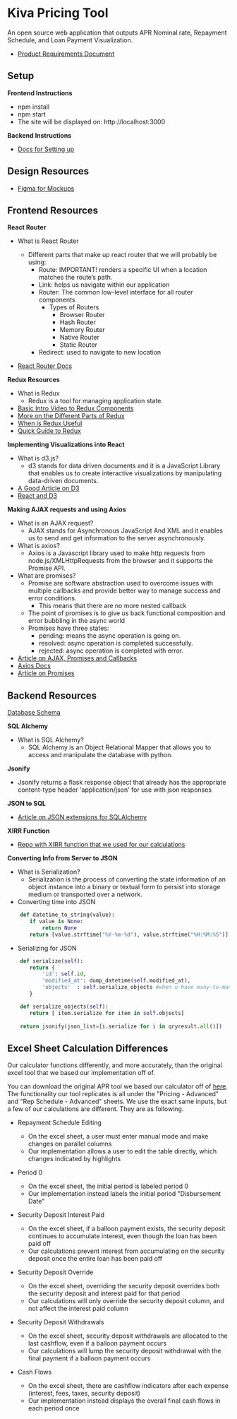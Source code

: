 # Kiva Pricing Tool
An open source web application that outputs APR Nominal rate, Repayment Schedule, and Loan Payment Visualization.
* [Product Requirements Document](https://docs.google.com/document/d/1Rw6Q8YMIpvYFXR3eStdTVT4iZXMpR7En3_yg677VgjE/edit?usp=sharing)

## Setup
**Frontend Instructions**
* npm install
* npm start
* The site will be displayed on: http://localhost:3000 

**Backend Instructions**
* [Docs for Setting up](https://github.com/tko22/flask-boilerplate/blob/master/docs/regular-setup.md)

## Design Resources
* [Figma for Mockups](https://www.figma.com/file/0jmf44vrazZ8C2vkTCwnroMF/Kiva)

## Frontend Resources

**React Router**
* What is React Router
   * Different parts that make up react router that we will probably be using: 
        * Route: IMPORTANT! renders a specific UI when a location matches the route’s path.
        * Link: helps us navigate within our application
        * Router: The common low-level interface for all router components
            * Types of Routers
                * Browser Router
                * Hash Router 
                * Memory Router
                * Native Router
                * Static Router
        * Redirect: used to navigate to new location

* [React Router Docs](https://reacttraining.com/react-router/web/guides/philosophy)

**Redux Resources**
* What is Redux
   * Redux is a tool for managing application state.
* [Basic Intro Video to Redux Components](https://www.youtube.com/watch?v=DiLVAXlVYR0)
* [More on the Different Parts of Redux](https://redux.js.org/#the-gist)
* [When is Redux Useful](https://medium.com/@dan_abramov/you-might-not-need-redux-be46360cf367)
* [Quick Guide to Redux](https://medium.freecodecamp.org/a-quick-guide-to-redux-for-beginners-971d18c0509b)

**Implementing Visualizations into React**
* What is d3.js?
    * d3 stands for data driven documents and it is a JavaScript Library that enables us to create interactive visualizations by manipulating data-driven documents.
* [A Good Article on D3](https://medium.com/@enjalot/the-hitchhikers-guide-to-d3-js-a8552174733a)
* [React and D3](https://github.com/hshoff/vx)

**Making AJAX requests and using Axios**
* What is an AJAX request?
    * AJAX stands for Asynchronous JavaScript And XML and it enables us to send and get information to the server asynchronously.
* What is axios?
    * Axios is a Javascript library used to make http requests from node.js/XMLHttpRequests from the browser and it supports the Promise API.
* What are promises?
    * Promise are software abstraction used to overcome issues with multiple callbacks and provide better way to manage success and error conditions.
        * This means that there are no more nested callback 
    * The point of promises is to give us back functional composition and error bubbling in the async world
    * Promises have three states:
        * pending: means the async operation is going on.
        * resolved: async operation is completed successfully.
        * rejected: async operation is completed with error.
* [Article on AJAX, Promises and Callbacks](https://medium.com/front-end-hacking/ajax-async-callback-promise-e98f8074ebd7)
* [Axios Docs](https://github.com/axios/axios)
* [Article on Promises](https://gist.github.com/domenic/3889970)

## Backend Resources
[Database Schema](https://github.com/hack4impact-uiuc/kiva-pricing-tool/blob/master/api_docs.md)

**SQL Alchemy**
* What is SQL Alchemy?
    * SQL Alchemy is an Object Relational Mapper that allows you to access and manipulate the database with python.

**Jsonify** 
* Jsonify returns a flask response object that already has the appropriate content-type header 'application/json' for use with json responses

**JSON to SQL**
* [Article on JSON extensions for SQLAlchemy](https://www.compose.com/articles/using-json-extensions-in-postgresql-from-python-2/)

**XIRR Function**
* [Repo with XIRR function that we used for our calculations](https://github.com/peliot/XIRR-and-XNPV)

**Converting Info from Server to JSON**
* What is Serialization?
    * Serialization is the process of converting the state information of an object instance into a binary or textual form to persist into storage medium or transported over a network.
* Converting time into JSON
```python
    def datetime_to_string(value):
       if value is None:
           return None
       return [value.strftime("%Y-%m-%d"), value.strftime("%H:%M:%S")]
```
* Serializing for JSON
```python
    def serialize(self):
       return {
           'id': self.id,
           'modified_at': dump_datetime(self.modified_at),
           'objects'  : self.serialize_objects #when u have many-to-many relations
       }

    def serialize_objects(self):
       return [ item.serialize for item in self.objects]
       
    return jsonify(json_list=[i.serialize for i in qryresult.all()])
```

## Excel Sheet Calculation Differences
Our calculator functions differently, and more accurately, than the original excel tool that we based our implementation off of.

You can download the original APR tool we based our calculator off of [here](/docs/APR_Excel_Tool.xlsm). The functionality our tool replicates is all under the "Pricing - Advanced" and "Rep Schedule - Advanced" sheets. We use the exact same inputs, but a few of our calculations are different. They are as following. 

* Repayment Schedule Editing
   * On the excel sheet, a user must enter manual mode and make changes on parallel columns
   * Our implementation allows a user to edit the table directly, which changes indicated by highlights

* Period 0
   * On the excel sheet, the initial period is labeled period 0
   * Our implementation instead labels the initial period "Disbursement Date"

* Security Deposit Interest Paid
   * On the excel sheet, if a balloon payment exists, the security deposit continues to accumulate interest, even though the loan has been paid off
   * Our calculations prevent interest from accumulating on the security deposit once the entire loan has been paid off
   
* Security Deposit Override
   * On the excel sheet, overriding the security deposit overrides both the security deposit and interest paid for that period
   * Our calculations will only override the security deposit column, and not affect the interest paid column
   
* Security Deposit Withdrawals
   * On the excel sheet, security deposit withdrawals are allocated to the last cashflow, even if a balloon payment occurs
   * Our calculations will lump the security deposit withdrawal with the final payment if a balloon payment occurs
   
* Cash Flows
   * On the excel sheet, there are cashflow indicators after each expense (interest, fees, taxes, security deposit)
   * Our implementation instead displays the overall final cash flows in each period once



